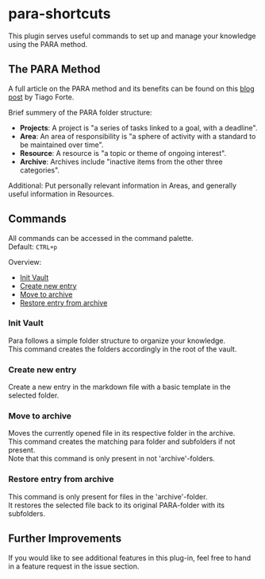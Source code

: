 # para-shortcuts

This plugin serves useful commands to set up and manage your knowledge using the PARA method.

## The PARA Method
A full article on the PARA method and its benefits can be found on this [blog post](https://fortelabs.co/blog/para/) by Tiago Forte.

Brief summery of the PARA folder structure:
- **Projects**: A project is "a series of tasks linked to a goal, with a deadline".
- **Area**: An area of responsibility is "a sphere of activity with a standard to be maintained over time".
- **Resource**: A resource is "a topic or theme of ongoing interest". 
- **Archive**: Archives include "inactive items from the other three categories".

Additional: Put personally relevant information in Areas, and generally useful information in Resources. 
## Commands

All commands can be accessed in the command palette.  
Default: `CTRL+p`

Overview:
- [Init Vault](init-vault)
- [Create new entry](create-new-entry)
- [Move to archive](move-to-archive)
- [Restore entry from archive](restore-entry-from-archive)

### Init Vault
Para follows a simple folder structure to organize your knowledge.  
This command creates the folders accordingly in the root of the vault.

### Create new entry
Create a new entry in the markdown file with a basic template in the selected folder.

### Move to archive
Moves the currently opened file in its respective folder in the archive.  
This command creates the matching para folder and subfolders if not present.  
Note that this command is only present in not 'archive'-folders.

### Restore entry from archive
This command is only present for files in the 'archive'-folder.  
It restores the selected file back to its original PARA-folder with its subfolders.

## Further Improvements
If you would like to see additional features in this plug-in, feel free to hand in a feature request in the issue section.
